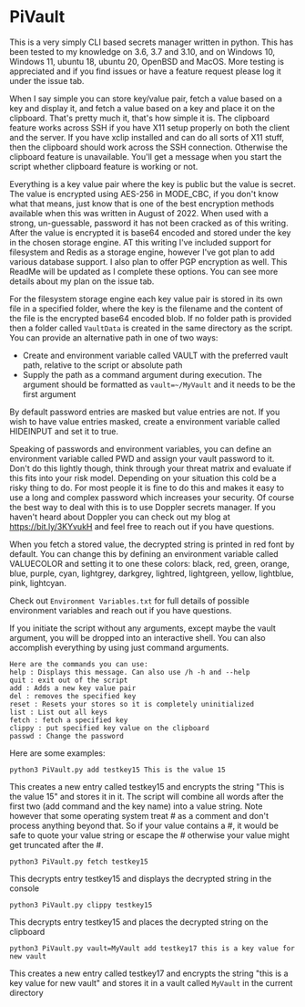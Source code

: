 # PiVault
This is a very simply CLI based secrets manager written in python. This has been tested to my knowledge on 3.6, 3.7 and 3.10, and on Windows 10, Windows 11, ubuntu 18, ubuntu 20, OpenBSD and MacOS. More testing is appreciated and if you find issues or have a feature request please log it under the issue tab.

When I say simple you can store key/value pair, fetch a value based on a key and display it, and fetch a value based on a key and place it on the clipboard. That's pretty much it, that's how simple it is. The clipboard feature works across SSH if you have X11 setup properly on both the client and the server. If you have xclip installed and can do all sorts of X11 stuff, then the clipboard should work across the SSH connection. Otherwise the clipboard feature is unavailable. You'll get a message when you start the script whether clipboard feature is working or not. 

Everything is a key value pair where the key is public but the value is secret. The value is encrypted using AES-256 in MODE_CBC, if you don't know what that means, just know that is one of the best encryption methods available when this was written in August of 2022. When used with a strong, un-guessable, password it has not been cracked as of this writing.  After the value is encrypted it is base64 encoded and stored under the key in the chosen storage engine. AT this writing I've included support for filesystem and Redis as a storage engine, however I've got plan to add various database support. I also plan to offer PGP encryption as well. This ReadMe will be updated as I complete these options. You can see more details about my plan on the issue tab.

For the filesystem storage engine each key value pair is stored in its own file in a specified folder, where the key is the filename and the content of the file is the encrypted base64 encoded blob. If no folder path is provided then a folder called `VaultData` is created in the same directory as the script. You can provide an alternative path in one of two ways:

- Create and environment variable called VAULT with the preferred vault path, relative to the script or absolute path
- Supply the path as a command argument during execution. The argument should be formatted as `vault=~/MyVault` and it needs to be the first argument

By default password entries are masked but value entries are not. If you wish to have value entries masked, create a environment variable called HIDEINPUT and set it to true.

Speaking of passwords and environment variables, you can define an environment variable called PWD and assign your vault password to it. Don't do this lightly though, think through your threat matrix and evaluate if this fits into your risk model. Depending on your situation this cold be a risky thing to do. For most people it is fine to do this and makes it easy to use a long and complex password which increases your security. Of course the best way to deal with this is to use Doppler secrets manager. If you haven't heard about Doppler you can check out my blog at https://bit.ly/3KYvukH and feel free to reach out if you have questions.

When you fetch a stored value, the decrypted string is printed in red font by default. You can change this by defining an environment variable called VALUECOLOR and setting it to one these colors: black, red, green, orange, blue, purple, cyan, lightgrey, darkgrey, lightred, lightgreen, yellow, lightblue, pink, lightcyan.

Check out `Environment Variables.txt` for full details of possible environment variables and reach out if you have questions.

If you initiate the script without any arguments, except maybe the vault argument, you will be dropped into an interactive shell. You can also accomplish everything by using just command arguments. 

```
Here are the commands you can use:
help : Displays this message. Can also use /h -h and --help
quit : exit out of the script
add : Adds a new key value pair
del : removes the specified key
reset : Resets your stores so it is completely uninitialized
list : List out all keys
fetch : fetch a specified key
clippy : put specified key value on the clipboard
passwd : Change the password
```

Here are some examples:

```
python3 PiVault.py add testkey15 This is the value 15
```

This creates a new entry called testkey15 and encrypts the string "This is the value 15" and stores it in it. The script will combine all words after the first two (add command and the key name) into a value string. Note however that some operating system treat # as a comment and don't process anything beyond that. So if your value contains a #, it would be safe to quote your value string or escape the # otherwise your value might get truncated after the #.

```
python3 PiVault.py fetch testkey15
```

This decrypts entry testkey15 and displays the decrypted string in the console

```
python3 PiVault.py clippy testkey15
```

This decrypts entry testkey15 and places the decrypted string on the clipboard

```
python3 PiVault.py vault=MyVault add testkey17 this is a key value for new vault
```

This creates a new entry called testkey17 and encrypts the string "this is a key value for new vault" and stores it in a vault called `MyVault` in the current directory
